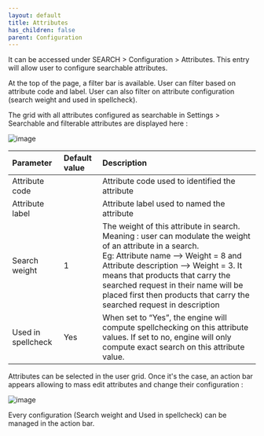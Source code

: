 ```yaml
---
layout: default
title: Attributes
has_children: false
parent: Configuration
---
```


It can be accessed under SEARCH > Configuration > Attributes. This entry will allow user to configure searchable attributes.

At the top of the page, a filter bar is available. User can filter based on attribute code and label. User can also filter on attribute configuration (search weight and used in spellcheck).

The grid with all attributes configured as searchable in Settings > Searchable and filterable attributes are displayed here :

![image](https://user-images.githubusercontent.com/98949123/212873305-c3511b6d-b67f-4021-b075-840c0c8e0dad.png)

|Parameter   | Default value | Description|
|:-------------|:------------------|:------|
|Attribute code||Attribute code used to identified the attribute|
|Attribute label||Attribute label used to named the attribute|
|Search weight|1|The weight of this attribute in search. Meaning : user can modulate the weight of an attribute in a search. <br/>Eg: Attribute name --> Weight = 8 and Attribute description --> Weight = 3. It means that products that carry the searched request in their name will be placed first then products that carry the searched request in description|
|Used in spellcheck|Yes|When set to “Yes”, the engine will compute spellchecking on this attribute values. If set to no, engine will only compute exact search on this attribute value.|

Attributes can be selected in the user grid. Once it's the case, an action bar appears allowing to mass edit attributes and change their configuration : 

![image](https://user-images.githubusercontent.com/98949123/212878157-f0ee215a-bad1-4140-b4f5-36a23fba7941.png)

Every configuration (Search weight and Used in spellcheck) can be managed in the action bar.
